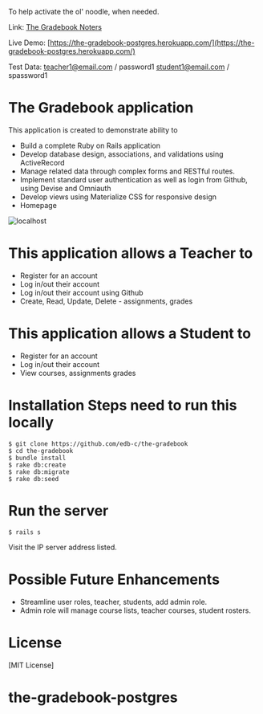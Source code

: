 
To help activate the ol' noodle, when needed.

Link:  [The Gradebook Noters](http://ethelcofresi.com/Flatiron/DRAFT-the-gradebook-ec.pdf)

Live Demo:  [https://the-gradebook-postgres.herokuapp.com/](https://the-gradebook-postgres.herokuapp.com/)

Test Data:   teacher1@email.com / password1   student1@email.com / spassword1


# The Gradebook application

This application is created to demonstrate ability to

  - Build a complete Ruby on Rails application
  - Develop database design, associations, and validations using ActiveRecord
  - Manage related data through complex forms and RESTful routes.
  - Implement standard user authentication as well as login from Github, using Devise and Omniauth
  - Develop views using Materialize CSS for responsive design
  - Homepage

![localhost](https://github.com/edb-c/the-gradebook/blob/master/homepage.png)

# This application allows a Teacher to
  - Register for an account
  - Log in/out their account
  - Log in/out their account using Github
  - Create, Read, Update, Delete - assignments, grades

# This application allows a Student to
  - Register for an account
  - Log in/out their account
  - View courses, assignments grades

# Installation Steps need to run this locally

    $ git clone https://github.com/edb-c/the-gradebook
    $ cd the-gradebook
    $ bundle install
    $ rake db:create  
    $ rake db:migrate
    $ rake db:seed

# Run the server

    $ rails s

Visit the IP server address listed.

# Possible Future Enhancements

  - Streamline user roles, teacher, students, add admin role.
  - Admin role will manage course lists, teacher courses, student rosters.

# License
[MIT License]
# the-gradebook-postgres
